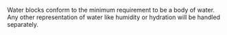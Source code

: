 Water blocks conform to the minimum requirement to be a body of water. Any other representation of water like humidity or hydration will be handled separately.

